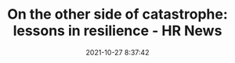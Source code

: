 ---
"title": "On the other side of catastrophe: lessons in resilience - HR News"
"date": "2021-10-27 8:37:42"
"feed_name": "GOOGLENEWSDRILLING"
"feed_website": "https://news.google.com/search?q=drilling%2Bincident&hl=en-US&gl=US&ceid=US:en"
"feed_rss": "https://news.google.com/rss/search?q=drilling%2Bincident&hl=en-US&gl=US&ceid=US:en"
"link": "http://hrnews.co.uk/on-the-other-side-of-catastrophe-lessons-in-resilience/"
"source": "{'href': 'http://hrnews.co.uk', 'title': 'HR News'}"
"file": "_posts/2021-1-1-b418f2ead037244d28903384fa1c1140b96bff20.md"
"accident": "0"
"drilling": "0"
"dead": "0"
"injured": "0"
"arrested": "0"
"place": "unknown place"
"where": "unknown site"
"causes": "unknown"
"place_uri": "unknown place"
---